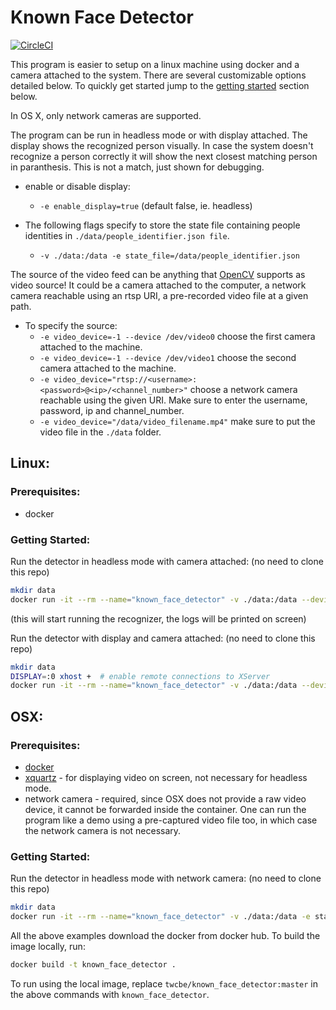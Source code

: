 # Known Face Detector

[![CircleCI](https://circleci.com/gh/twlabs/face-recognition-workspace.svg?style=svg&circle-token=a7216b8a8bcb8065391871ca619301bcbefcda75)](https://circleci.com/gh/twlabs/face-recognition-workspace)

This program is easier to setup on a linux machine using docker and a camera attached to the system. There are several customizable options detailed below. To quickly get started jump to the [getting started](#getting-started) section below.

In OS X, only network cameras are supported.

The program can be run in headless mode or with display attached. The display shows the recognized person visually. In case the system doesn't recognize a person correctly it will show the next closest matching person in paranthesis. This is not a match, just shown for debugging.

* enable or disable display: 
  * `-e enable_display=true` (default false, ie. headless)

* The following flags specify to store the state file containing people identities in `./data/people_identifier.json file`.
  * `-v ./data:/data -e state_file=/data/people_identifier.json`

The source of the video feed can be anything that [OpenCV](https://opencv.org/) supports as video source! It could be a camera attached to the computer, a network camera reachable using an rtsp URI, a pre-recorded video file at a given path.

* To specify the source:
  * `-e video_device=-1 --device /dev/video0` choose the first camera attached to the machine.
  * `-e video_device=-1 --device /dev/video1` choose the second camera attached to the machine.
  * `-e video_device="rtsp://<username>:<password>@<ip>/<channel_number>"` choose a network camera reachable using the given URI. Make sure to enter the username, password, ip and channel_number.
  * `-e video_device="/data/video_filename.mp4"` make sure to put the video file in the `./data` folder.

## Linux:
### Prerequisites:
* docker
### Getting Started:
Run the detector in headless mode with camera attached: (no need to clone this repo)
```bash
mkdir data
docker run -it --rm --name="known_face_detector" -v ./data:/data --device /dev/video0 -e video_device=-1 -e state_file=/data/people_identifier.json twcbe/known_face_detector:master
```
(this will start running the recognizer, the logs will be printed on screen)

Run the detector with display and camera attached: (no need to clone this repo)
```bash
mkdir data
DISPLAY=:0 xhost +  # enable remote connections to XServer
docker run -it --rm --name="known_face_detector" -v ./data:/data --device /dev/video0 -e enable_display=true --net=host --ipc=host -v /tmp/X11-unix:/tmp/X11-unix -e DISPLAY=:0 -e video_device=-1 -e state_file=/data/people_identifier.json twcbe/known_face_detector:master
```

## OSX:
### Prerequisites:
* [docker](https://www.docker.com/)
* [xquartz](https://www.xquartz.org/) - for displaying video on screen, not necessary for headless mode.
* network camera - required, since OSX does not provide a raw video device, it cannot be forwarded inside the container. One can run the program like a demo using a pre-captured video file too, in which case the network camera is not necessary.

### Getting Started:
Run the detector in headless mode with network camera: (no need to clone this repo)
```bash
mkdir data
docker run -it --rm --name="known_face_detector" -v ./data:/data -e state_file=/data/people_identifier.json -e video_device="rtsp://<username>:<password>@<ip.ip.ip.ip>/<channel_number>" twcbe/known_face_detector:master
```

All the above examples download the docker from docker hub. To build the image locally, run:
```bash
docker build -t known_face_detector .
```

To run using the local image, replace `twcbe/known_face_detector:master` in the above commands with `known_face_detector`.
